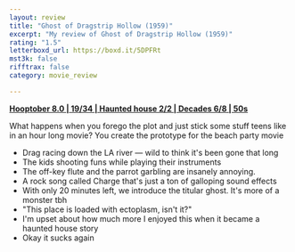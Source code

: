 ```yaml
---
layout: review
title: "Ghost of Dragstrip Hollow (1959)"
excerpt: "My review of Ghost of Dragstrip Hollow (1959)"
rating: "1.5"
letterboxd_url: https://boxd.it/5DPFRt
mst3k: false
rifftrax: false
category: movie_review

---
```


<b><a href="https://boxd.it/pOvfW/detail" rel="nofollow">Hooptober 8.0 | 19/34 | Haunted house 2/2 | Decades 6/8 | 50s</a></b>

What happens when you forego the plot and just stick some stuff teens like in an hour long movie? You create the prototype for the beach party movie 

* Drag racing down the LA river — wild to think it's been gone that long
* The kids shooting funs while playing their instruments
* The off-key flute and the parrot garbling are insanely annoying.
* A rock song called Charge that's just a ton of galloping sound effects
* With only 20 minutes left, we introduce the titular ghost. It's more of a monster tbh
* "This place is loaded with ectoplasm, isn't it?"
* I'm upset about how much more I enjoyed this when it became a haunted house story
* Okay it sucks again